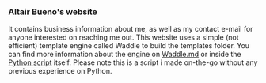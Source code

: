 ### Altair Bueno's website

It contains business information about me, as well as my contact e-mail for
anyone interested on reaching me out. This website uses a simple 
(not efficient) template engine called Waddle to build the templates folder. 
You can find more information about the engine on [Waddle.md](Waddle.md) or 
inside the [Python script](Waddle.py) itself. Please note this is a script 
i made on-the-go without any previous experience on Python. 


